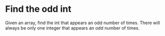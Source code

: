 # Find the odd int

Given an array, find the int that appears an odd number of times. There will always be only one integer that appears an odd number of times.